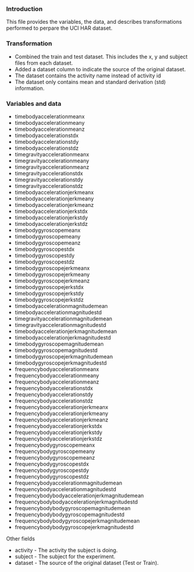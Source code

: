### Introduction
This file provides the variables, the data, and describes transformations performed to perpare the UCI HAR dataset.

### Transformation
* Combined the train and test dataset.  This includes the x, y and subject files from each dataset.
* Added a dataset column to indicate the source of the original dataset.
* The dataset contains the activity name instead of activity id
* The dataset only contains mean and standard derivation (std) information.

### Variables and data
* timebodyaccelerationmeanx
* timebodyaccelerationmeany
* timebodyaccelerationmeanz
* timebodyaccelerationstdx
* timebodyaccelerationstdy
* timebodyaccelerationstdz
* timegravityaccelerationmeanx
* timegravityaccelerationmeany
* timegravityaccelerationmeanz
* timegravityaccelerationstdx
* timegravityaccelerationstdy
* timegravityaccelerationstdz
* timebodyaccelerationjerkmeanx
* timebodyaccelerationjerkmeany
* timebodyaccelerationjerkmeanz
* timebodyaccelerationjerkstdx
* timebodyaccelerationjerkstdy
* timebodyaccelerationjerkstdz
* timebodygyroscopemeanx
* timebodygyroscopemeany
* timebodygyroscopemeanz
* timebodygyroscopestdx
* timebodygyroscopestdy
* timebodygyroscopestdz
* timebodygyroscopejerkmeanx
* timebodygyroscopejerkmeany
* timebodygyroscopejerkmeanz
* timebodygyroscopejerkstdx
* timebodygyroscopejerkstdy
* timebodygyroscopejerkstdz
* timebodyaccelerationmagnitudemean
* timebodyaccelerationmagnitudestd
* timegravityaccelerationmagnitudemean
* timegravityaccelerationmagnitudestd
* timebodyaccelerationjerkmagnitudemean
* timebodyaccelerationjerkmagnitudestd
* timebodygyroscopemagnitudemean
* timebodygyroscopemagnitudestd
* timebodygyroscopejerkmagnitudemean
* timebodygyroscopejerkmagnitudestd
* frequencybodyaccelerationmeanx
* frequencybodyaccelerationmeany
* frequencybodyaccelerationmeanz
* frequencybodyaccelerationstdx
* frequencybodyaccelerationstdy
* frequencybodyaccelerationstdz
* frequencybodyaccelerationjerkmeanx
* frequencybodyaccelerationjerkmeany
* frequencybodyaccelerationjerkmeanz
* frequencybodyaccelerationjerkstdx
* frequencybodyaccelerationjerkstdy
* frequencybodyaccelerationjerkstdz
* frequencybodygyroscopemeanx
* frequencybodygyroscopemeany
* frequencybodygyroscopemeanz
* frequencybodygyroscopestdx
* frequencybodygyroscopestdy
* frequencybodygyroscopestdz
* frequencybodyaccelerationmagnitudemean
* frequencybodyaccelerationmagnitudestd
* frequencybodybodyaccelerationjerkmagnitudemean
* frequencybodybodyaccelerationjerkmagnitudestd
* frequencybodybodygyroscopemagnitudemean
* frequencybodybodygyroscopemagnitudestd
* frequencybodybodygyroscopejerkmagnitudemean
* frequencybodybodygyroscopejerkmagnitudestd

Other fields
* activity - The activity the subject is doing.
* subject - The subject for the experiment.
* dataset - The source of the original dataset (Test or Train).
